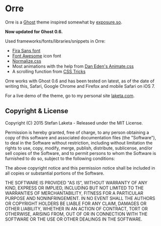 # Orre

Orre is a [Ghost](http://github.com/tryghost/ghost/) theme inspired somewhat by [exposure.so](http://exposure.so).

__Now updated for Ghost 0.6.__

Used frameworks/fonts/libraries/snippets in Orre:
* [Fira Sans font](http://www.mozilla.org/en-US/styleguide/products/firefox-os/typeface/)
* [Font Awesome](http://fontawesome.io/) icon font
* [Normalize.css](http://necolas.github.io/normalize.css/)
* Most animations with the help from [Dan Eden's Animate.css](https://daneden.me/animate/)
* A scrolling function from [CSS Tricks](http://css-tricks.com/snippets/jquery/smooth-scrolling/)

Orre works with Ghost 0.6 and has been tested on latest, as of the date of writing this, Safari, Google Chrome and Firefox and mobile Safari on iOS 7.

For a live demo of the theme, go to my personal site [laketa.com](http://laketa.com).

## Copyright & License

Copyright (C) 2015 Stefan Laketa - Released under the MIT License.

Permission is hereby granted, free of charge, to any person obtaining a copy of this software and associated documentation files (the "Software"), to deal in the Software without restriction, including without limitation the rights to use, copy, modify, merge, publish, distribute, sublicense, and/or sell copies of the Software, and to permit persons to whom the Software is furnished to do so, subject to the following conditions:

The above copyright notice and this permission notice shall be included in all copies or substantial portions of the Software.

THE SOFTWARE IS PROVIDED "AS IS", WITHOUT WARRANTY OF ANY KIND, EXPRESS OR IMPLIED, INCLUDING BUT NOT LIMITED TO THE WARRANTIES OF MERCHANTABILITY, FITNESS FOR A PARTICULAR PURPOSE AND
NONINFRINGEMENT. IN NO EVENT SHALL THE AUTHORS OR COPYRIGHT HOLDERS BE LIABLE FOR ANY CLAIM, DAMAGES OR OTHER LIABILITY, WHETHER IN AN ACTION OF CONTRACT, TORT OR OTHERWISE, ARISING FROM, OUT OF OR IN CONNECTION WITH THE SOFTWARE OR THE USE OR OTHER DEALINGS IN THE SOFTWARE.
